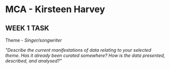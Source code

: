 # MCA - Kirsteen Harvey
## WEEK 1 TASK
Theme - *Singer/songwriter* 

*"Describe the current manifestations of data relating to your selected theme. Has it already been
curated somewhere? How is the data presented, described, and analysed?"* 




